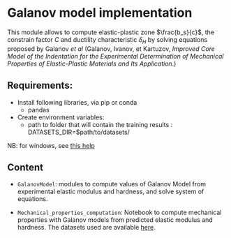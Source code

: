 # Galanov model implementation

This module allows to compute elastic-plastic zone $`\frac{b_s}{c}`$, the constrain factor $`C`$ and ductility characteristic $`\delta_H`$ by solving equations proposed by Galanov *et al* (Galanov, Ivanov, et Kartuzov, *Improved Core Model of the Indentation for the Experimental Determination of Mechanical Properties of Elastic-Plastic Materials and Its Application*.)

## Requirements:
* Install following libraries, via pip or conda
	* pandas 
* Create environment variables:
	* path to folder that will contain the training results : DATASETS_DIR=$path/to/datasets/ 

NB: for windows, see [this help](https://docs.oracle.com/en/database/oracle/machine-learning/oml4r/1.5.1/oread/creating-and-modifying-environment-variables-on-windows.html)

## Content 

* `GalanovModel`: modules to compute values of Galanov Model from experimental elastic modulus and hardness, and solve system of equations.

* `Mechanical_properties_computation`: Notebook to compute mechanical properties with Galanov models from predicted elastic modulus and hardness. The datasets used are available [here](https://zenodo.org/record/6104937#.Yg4ifC9ziRs). 

